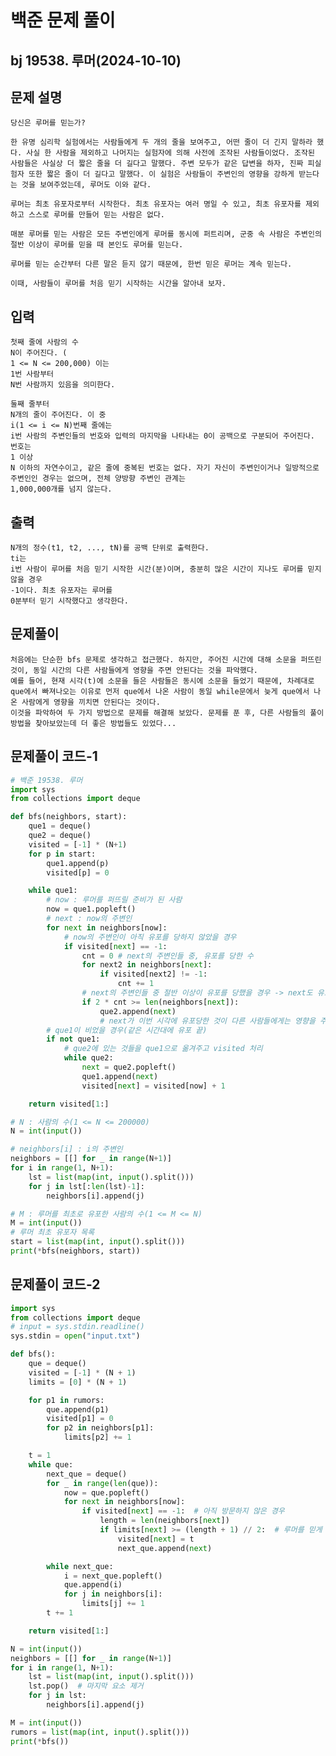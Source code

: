 # 백준 문제 풀이
## bj 19538. 루머(2024-10-10)

## 문제 설명
    당신은 루머를 믿는가?

    한 유명 심리학 실험에서는 사람들에게 두 개의 줄을 보여주고, 어떤 줄이 더 긴지 말하라 했다. 사실 한 사람을 제외하고 나머지는 실험자에 의해 사전에 조작된 사람들이었다. 조작된 사람들은 사실상 더 짧은 줄을 더 길다고 말했다. 주변 모두가 같은 답변을 하자, 진짜 피실험자 또한 짧은 줄이 더 길다고 말했다. 이 실험은 사람들이 주변인의 영향을 강하게 받는다는 것을 보여주었는데, 루머도 이와 같다.

    루머는 최초 유포자로부터 시작한다. 최초 유포자는 여러 명일 수 있고, 최초 유포자를 제외하고 스스로 루머를 만들어 믿는 사람은 없다.

    매분 루머를 믿는 사람은 모든 주변인에게 루머를 동시에 퍼트리며, 군중 속 사람은 주변인의 절반 이상이 루머를 믿을 때 본인도 루머를 믿는다.

    루머를 믿는 순간부터 다른 말은 듣지 않기 때문에, 한번 믿은 루머는 계속 믿는다.

    이때, 사람들이 루머를 처음 믿기 시작하는 시간을 알아내 보자.

## 입력
    첫째 줄에 사람의 수 
    N이 주어진다. (
    1 <= N <= 200,000) 이는 
    1번 사람부터 
    N번 사람까지 있음을 의미한다.

    둘째 줄부터 
    N개의 줄이 주어진다. 이 중 
    i(1 <= i <= N)번째 줄에는 
    i번 사람의 주변인들의 번호와 입력의 마지막을 나타내는 0이 공백으로 구분되어 주어진다. 번호는 
    1 이상 
    N 이하의 자연수이고, 같은 줄에 중복된 번호는 없다. 자기 자신이 주변인이거나 일방적으로 주변인인 경우는 없으며, 전체 양방향 주변인 관계는 
    1,000,000개를 넘지 않는다.

## 출력    
    N개의 정수(t1, t2, ..., tN)를 공백 단위로 출력한다. 
    ti는 
    i번 사람이 루머를 처음 믿기 시작한 시간(분)이며, 충분히 많은 시간이 지나도 루머를 믿지 않을 경우 
    -1이다. 최초 유포자는 루머를 
    0분부터 믿기 시작했다고 생각한다.

## 문제풀이
    처음에는 단순한 bfs 문제로 생각하고 접근했다. 하지만, 주어진 시간에 대해 소문을 퍼뜨린 것이, 동일 시간의 다른 사람들에게 영향을 주면 안된다는 것을 파악했다.
    예를 들어, 현재 시각(t)에 소문을 들은 사람들은 동시에 소문을 들었기 때문에, 차례대로 que에서 빠져나오는 이유로 먼저 que에서 나온 사람이 동일 while문에서 늦게 que에서 나온 사람에게 영향을 끼치면 안된다는 것이다.  
    이것을 파악하여 두 가지 방법으로 문제를 해결해 보았다. 문제를 푼 후, 다른 사람들의 풀이방법을 찾아보았는데 더 좋은 방법들도 있었다...
    
## 문제풀이 코드-1
```python
# 백준 19538. 루머
import sys
from collections import deque

def bfs(neighbors, start):
    que1 = deque()
    que2 = deque()
    visited = [-1] * (N+1)
    for p in start:
        que1.append(p)
        visited[p] = 0

    while que1:
        # now : 루머를 퍼뜨릴 준비가 된 사람
        now = que1.popleft()
        # next : now의 주변인
        for next in neighbors[now]:
            # now의 주변인이 아직 유포를 당하지 않았을 경우
            if visited[next] == -1:
                cnt = 0 # next의 주변인들 중, 유포를 당한 수
                for next2 in neighbors[next]:
                    if visited[next2] != -1:
                        cnt += 1
                # next의 주변인들 중 절반 이상이 유포를 당했을 경우 -> next도 유포당함
                if 2 * cnt >= len(neighbors[next]):
                    que2.append(next)
                    # next가 이번 시각에 유포당한 것이 다른 사람들에게는 영향을 주면 안됨 -> visited는 나중에 처리
        # que1이 비었을 경우(같은 시간대에 유포 끝)
        if not que1:
            # que2에 있는 것들을 que1으로 옮겨주고 visited 처리
            while que2:
                next = que2.popleft()
                que1.append(next)
                visited[next] = visited[now] + 1

    return visited[1:]

# N : 사람의 수(1 <= N <= 200000)
N = int(input())

# neighbors[i] : i의 주변인
neighbors = [[] for _ in range(N+1)]
for i in range(1, N+1):
    lst = list(map(int, input().split()))
    for j in lst[:len(lst)-1]:
        neighbors[i].append(j)

# M : 루머를 최초로 유포한 사람의 수(1 <= M <= N)
M = int(input())
# 루머 최초 유포자 목록
start = list(map(int, input().split()))
print(*bfs(neighbors, start))
```
## 문제풀이 코드-2
```python
import sys
from collections import deque
# input = sys.stdin.readline()
sys.stdin = open("input.txt")

def bfs():
    que = deque()
    visited = [-1] * (N + 1)
    limits = [0] * (N + 1)

    for p1 in rumors:
        que.append(p1)
        visited[p1] = 0
        for p2 in neighbors[p1]:
            limits[p2] += 1

    t = 1
    while que:
        next_que = deque()
        for _ in range(len(que)):
            now = que.popleft()
            for next in neighbors[now]:
                if visited[next] == -1:  # 아직 방문하지 않은 경우
                    length = len(neighbors[next])
                    if limits[next] >= (length + 1) // 2:  # 루머를 믿게 되는 조건
                        visited[next] = t
                        next_que.append(next)

        while next_que:
            i = next_que.popleft()
            que.append(i)
            for j in neighbors[i]:
                limits[j] += 1
        t += 1

    return visited[1:]

N = int(input())
neighbors = [[] for _ in range(N+1)]
for i in range(1, N+1):
    lst = list(map(int, input().split()))
    lst.pop()  # 마지막 요소 제거
    for j in lst:
        neighbors[i].append(j)

M = int(input())
rumors = list(map(int, input().split()))
print(*bfs())
```